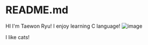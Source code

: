 # README.md
HI I'm Taewon Ryu! I enjoy learning C language!
![image](https://user-images.githubusercontent.com/58286818/70057487-8edf8800-1620-11ea-9cf7-c3d607a6c0f2.png)

I like cats!
